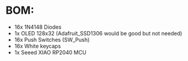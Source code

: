 # BOM:

- 16x 1N4148 Diodes
- 1x OLED 128x32 (Adafruit_SSD1306 would be good but not needed) 
- 16x Push Switches (SW_Push)
- 16x White keycaps
- 1x Seeed XIAO RP2040 MCU
